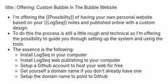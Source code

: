 title:: Offering: Custom Bubble In The Bubble Website

- I'm offering the [[Possibility]] of having your own personal website based on your [[LogSeq]] notes and published online with a custom design.
- To do this the process is still a little rough and technical so I'm offering the possibility to guide you through setting up the system and using the tools.
- The essence is the following:
	- Install LogSeq in your computer
	- Install LogSeq web publishing to your computer
	- Setup a Github account to host your web for free
	- Get yourself a domain name if you don't already have one
	- Setup the domain name to point to Github